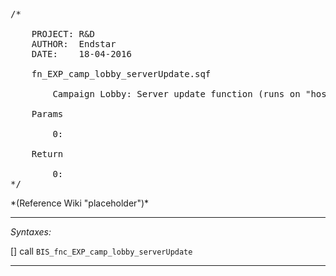<pre>/*

	PROJECT: R&D
	AUTHOR:  Endstar
	DATE:    18-04-2016

	fn_EXP_camp_lobby_serverUpdate.sqf

		Campaign Lobby: Server update function (runs on "host" machine for dedicated servers)

	Params

		0:

	Return

		0:
*/</pre>*(Reference Wiki "placeholder")*<!-- Remove this after fill-in -->


---
*Syntaxes:*

[] call `BIS_fnc_EXP_camp_lobby_serverUpdate`

---
